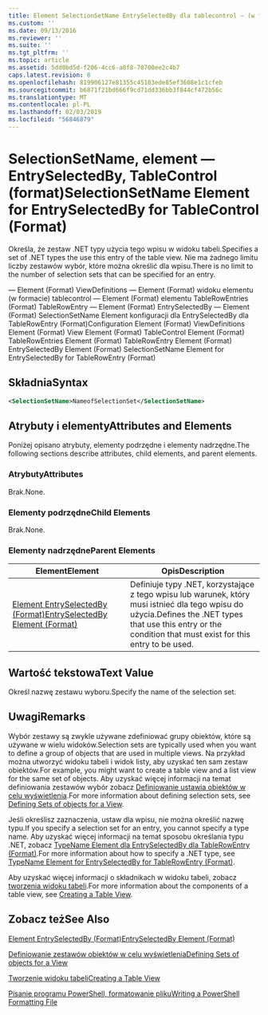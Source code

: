 ```yaml
---
title: Element SelectionSetName EntrySelectedBy dla tablecontrol — (w formacie) | Dokumentacja firmy Microsoft
ms.custom: ''
ms.date: 09/13/2016
ms.reviewer: ''
ms.suite: ''
ms.tgt_pltfrm: ''
ms.topic: article
ms.assetid: 5dd0bd5d-f206-4cc6-a0f8-70700ee2c4b7
caps.latest.revision: 8
ms.openlocfilehash: 819906127e81355c45103ede85ef3608e1c1cfeb
ms.sourcegitcommit: b6871f21bd666f9cd71dd336bb3f844cf472b56c
ms.translationtype: MT
ms.contentlocale: pl-PL
ms.lasthandoff: 02/03/2019
ms.locfileid: "56846879"
---
```

# <a name="selectionsetname-element-for-entryselectedby-for-tablecontrol-format"></a><span data-ttu-id="f6da7-102">SelectionSetName, element — EntrySelectedBy, TableControl (format)</span><span class="sxs-lookup"><span data-stu-id="f6da7-102">SelectionSetName Element for EntrySelectedBy for TableControl (Format)</span></span>

<span data-ttu-id="f6da7-103">Określa, że zestaw .NET typy użycia tego wpisu w widoku tabeli.</span><span class="sxs-lookup"><span data-stu-id="f6da7-103">Specifies a set of .NET types the use this entry of the table view.</span></span> <span data-ttu-id="f6da7-104">Nie ma żadnego limitu liczby zestawów wybór, które można określić dla wpisu.</span><span class="sxs-lookup"><span data-stu-id="f6da7-104">There is no limit to the number of selection sets that can be specified for an entry.</span></span>

<span data-ttu-id="f6da7-105">— Element (Format) ViewDefinitions — Element (Format) widoku elementu (w formacie) tablecontrol — Element (Format) elementu TableRowEntries (Format) TableRowEntry — Element (Format) EntrySelectedBy — Element (Format) SelectionSetName Element konfiguracji dla EntrySelectedBy dla TableRowEntry (Format)</span><span class="sxs-lookup"><span data-stu-id="f6da7-105">Configuration Element (Format) ViewDefinitions Element (Format) View Element (Format) TableControl Element (Format) TableRowEntries Element (Format) TableRowEntry Element (Format) EntrySelectedBy Element (Format) SelectionSetName Element for EntrySelectedBy for TableRowEntry (Format)</span></span>

## <a name="syntax"></a><span data-ttu-id="f6da7-106">Składnia</span><span class="sxs-lookup"><span data-stu-id="f6da7-106">Syntax</span></span>

```xml
<SelectionSetName>NameofSelectionSet</SelectionSetName>
```

## <a name="attributes-and-elements"></a><span data-ttu-id="f6da7-107">Atrybuty i elementy</span><span class="sxs-lookup"><span data-stu-id="f6da7-107">Attributes and Elements</span></span>

<span data-ttu-id="f6da7-108">Poniżej opisano atrybuty, elementy podrzędne i elementy nadrzędne.</span><span class="sxs-lookup"><span data-stu-id="f6da7-108">The following sections describe attributes, child elements, and parent elements.</span></span>

### <a name="attributes"></a><span data-ttu-id="f6da7-109">Atrybuty</span><span class="sxs-lookup"><span data-stu-id="f6da7-109">Attributes</span></span>

<span data-ttu-id="f6da7-110">Brak.</span><span class="sxs-lookup"><span data-stu-id="f6da7-110">None.</span></span>

### <a name="child-elements"></a><span data-ttu-id="f6da7-111">Elementy podrzędne</span><span class="sxs-lookup"><span data-stu-id="f6da7-111">Child Elements</span></span>

<span data-ttu-id="f6da7-112">Brak.</span><span class="sxs-lookup"><span data-stu-id="f6da7-112">None.</span></span>

### <a name="parent-elements"></a><span data-ttu-id="f6da7-113">Elementy nadrzędne</span><span class="sxs-lookup"><span data-stu-id="f6da7-113">Parent Elements</span></span>

|<span data-ttu-id="f6da7-114">Element</span><span class="sxs-lookup"><span data-stu-id="f6da7-114">Element</span></span>|<span data-ttu-id="f6da7-115">Opis</span><span class="sxs-lookup"><span data-stu-id="f6da7-115">Description</span></span>|
|-------------|-----------------|
|[<span data-ttu-id="f6da7-116">Element EntrySelectedBy (Format)</span><span class="sxs-lookup"><span data-stu-id="f6da7-116">EntrySelectedBy Element (Format)</span></span>](./entryselectedby-element-for-tablerowentry-for-tablecontrol-format.md)|<span data-ttu-id="f6da7-117">Definiuje typy .NET, korzystające z tego wpisu lub warunek, który musi istnieć dla tego wpisu do użycia.</span><span class="sxs-lookup"><span data-stu-id="f6da7-117">Defines the .NET types that use this entry or the condition that must exist for this entry to be used.</span></span>|

## <a name="text-value"></a><span data-ttu-id="f6da7-118">Wartość tekstowa</span><span class="sxs-lookup"><span data-stu-id="f6da7-118">Text Value</span></span>

<span data-ttu-id="f6da7-119">Określ nazwę zestawu wyboru.</span><span class="sxs-lookup"><span data-stu-id="f6da7-119">Specify the name of the selection set.</span></span>

## <a name="remarks"></a><span data-ttu-id="f6da7-120">Uwagi</span><span class="sxs-lookup"><span data-stu-id="f6da7-120">Remarks</span></span>

<span data-ttu-id="f6da7-121">Wybór zestawy są zwykle używane zdefiniować grupy obiektów, które są używane w wielu widoków.</span><span class="sxs-lookup"><span data-stu-id="f6da7-121">Selection sets are typically used when you want to define a group of objects that are used in multiple views.</span></span> <span data-ttu-id="f6da7-122">Na przykład można utworzyć widoku tabeli i widok listy, aby uzyskać ten sam zestaw obiektów.</span><span class="sxs-lookup"><span data-stu-id="f6da7-122">For example, you might want to create a table view and a list view for the same set of objects.</span></span> <span data-ttu-id="f6da7-123">Aby uzyskać więcej informacji na temat definiowania zestawów wybór zobacz [Definiowanie ustawia obiektów w celu wyświetlenia](./defining-selection-sets.md).</span><span class="sxs-lookup"><span data-stu-id="f6da7-123">For more information about defining selection sets, see [Defining Sets of objects for a View](./defining-selection-sets.md).</span></span>

<span data-ttu-id="f6da7-124">Jeśli określisz zaznaczenia, ustaw dla wpisu, nie można określić nazwę typu.</span><span class="sxs-lookup"><span data-stu-id="f6da7-124">If you specify a selection set for an entry, you cannot specify a type name.</span></span> <span data-ttu-id="f6da7-125">Aby uzyskać więcej informacji na temat sposobu określania typu .NET, zobacz [TypeName Element dla EntrySelectedBy dla TableRowEntry (Format)](./typename-element-for-entryselectedby-for-tablecontrol-format.md).</span><span class="sxs-lookup"><span data-stu-id="f6da7-125">For more information about how to specify a .NET type, see [TypeName Element for EntrySelectedBy for TableRowEntry (Format)](./typename-element-for-entryselectedby-for-tablecontrol-format.md).</span></span>

<span data-ttu-id="f6da7-126">Aby uzyskać więcej informacji o składnikach w widoku tabeli, zobacz [tworzenia widoku tabeli](./creating-a-table-view.md).</span><span class="sxs-lookup"><span data-stu-id="f6da7-126">For more information about the components of a table view, see [Creating a Table View](./creating-a-table-view.md).</span></span>

## <a name="see-also"></a><span data-ttu-id="f6da7-127">Zobacz też</span><span class="sxs-lookup"><span data-stu-id="f6da7-127">See Also</span></span>

[<span data-ttu-id="f6da7-128">Element EntrySelectedBy (Format)</span><span class="sxs-lookup"><span data-stu-id="f6da7-128">EntrySelectedBy Element (Format)</span></span>](./entryselectedby-element-for-tablerowentry-for-tablecontrol-format.md)

[<span data-ttu-id="f6da7-129">Definiowanie zestawów obiektów w celu wyświetlenia</span><span class="sxs-lookup"><span data-stu-id="f6da7-129">Defining Sets of objects for a View</span></span>](./defining-selection-sets.md)

[<span data-ttu-id="f6da7-130">Tworzenie widoku tabeli</span><span class="sxs-lookup"><span data-stu-id="f6da7-130">Creating a Table View</span></span>](./creating-a-table-view.md)

[<span data-ttu-id="f6da7-131">Pisanie programu PowerShell, formatowanie pliku</span><span class="sxs-lookup"><span data-stu-id="f6da7-131">Writing a PowerShell Formatting File</span></span>](./writing-a-powershell-formatting-file.md)
